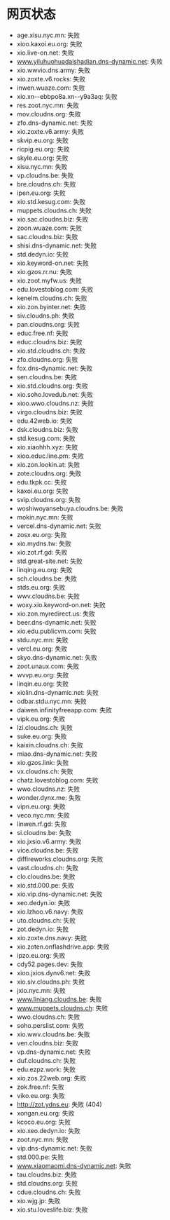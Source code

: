# 网页状态
- age.xisu.nyc.mn: 失败
- xioo.kaxoi.eu.org: 失败
- xio.live-on.net: 失败
- www.yiluhuohuadaishadian.dns-dynamic.net: 失败
- xio.wwvio.dns.army: 失败
- xio.zoxte.v6.rocks: 失败
- inwen.wuaze.com: 失败
- xio.xn--ebbpo8a.xn--y9a3aq: 失败
- res.zoot.nyc.mn: 失败
- mov.cloudns.org: 失败
- zfo.dns-dynamic.net: 失败
- xio.zoxte.v6.army: 失败
- skvip.eu.org: 失败
- ricpig.eu.org: 失败
- skyle.eu.org: 失败
- xisu.nyc.mn: 失败
- vp.cloudns.be: 失败
- bre.cloudns.ch: 失败
- ipen.eu.org: 失败
- xio.std.kesug.com: 失败
- muppets.cloudns.ch: 失败
- xio.sac.cloudns.biz: 失败
- zoon.wuaze.com: 失败
- sac.cloudns.biz: 失败
- shisi.dns-dynamic.net: 失败
- std.dedyn.io: 失败
- xio.keyword-on.net: 失败
- xio.gzos.rr.nu: 失败
- xio.zoot.myfw.us: 失败
- edu.lovestoblog.com: 失败
- kenelm.cloudns.ch: 失败
- xio.zon.byinter.net: 失败
- siv.cloudns.ph: 失败
- pan.cloudns.org: 失败
- educ.free.nf: 失败
- educ.cloudns.biz: 失败
- xio.std.cloudns.ch: 失败
- zfo.cloudns.org: 失败
- fox.dns-dynamic.net: 失败
- sen.cloudns.be: 失败
- xio.std.cloudns.org: 失败
- xio.soho.lovedub.net: 失败
- xioo.wwo.cloudns.nz: 失败
- virgo.cloudns.biz: 失败
- edu.42web.io: 失败
- dsk.cloudns.biz: 失败
- std.kesug.com: 失败
- xio.xiaohhh.xyz: 失败
- xioo.educ.line.pm: 失败
- xio.zon.lookin.at: 失败
- zote.cloudns.org: 失败
- edu.tkpk.cc: 失败
- kaxoi.eu.org: 失败
- svip.cloudns.org: 失败
- woshiwoyansebuya.cloudns.be: 失败
- mokin.nyc.mn: 失败
- vercel.dns-dynamic.net: 失败
- zosx.eu.org: 失败
- xio.mydns.tw: 失败
- xio.zot.rf.gd: 失败
- std.great-site.net: 失败
- linqing.eu.org: 失败
- sch.cloudns.be: 失败
- stds.eu.org: 失败
- wwv.cloudns.be: 失败
- woxy.xio.keyword-on.net: 失败
- xio.zon.myredirect.us: 失败
- beer.dns-dynamic.net: 失败
- xio.edu.publicvm.com: 失败
- stdu.nyc.mn: 失败
- vercl.eu.org: 失败
- skyo.dns-dynamic.net: 失败
- zoot.unaux.com: 失败
- wvvp.eu.org: 失败
- linqin.eu.org: 失败
- xiolin.dns-dynamic.net: 失败
- odbar.stdu.nyc.mn: 失败
- daiwen.infinityfreeapp.com: 失败
- vipk.eu.org: 失败
- lzi.cloudns.ch: 失败
- suke.eu.org: 失败
- kaixin.cloudns.ch: 失败
- miao.dns-dynamic.net: 失败
- xio.gzos.link: 失败
- vx.cloudns.ch: 失败
- chatz.lovestoblog.com: 失败
- wwo.cloudns.nz: 失败
- wonder.dynx.me: 失败
- vipn.eu.org: 失败
- veco.nyc.mn: 失败
- linwen.rf.gd: 失败
- si.cloudns.be: 失败
- xio.jxsio.v6.army: 失败
- vice.cloudns.be: 失败
- diffireworks.cloudns.org: 失败
- vast.cloudns.ch: 失败
- clo.cloudns.be: 失败
- xio.std.000.pe: 失败
- xio.vip.dns-dynamic.net: 失败
- xeo.dedyn.io: 失败
- xio.lzhoo.v6.navy: 失败
- uto.cloudns.ch: 失败
- zot.dedyn.io: 失败
- xio.zoxte.dns.navy: 失败
- xio.zoten.onflashdrive.app: 失败
- ipzo.eu.org: 失败
- cdy52.pages.dev: 失败
- xioo.jxios.dynv6.net: 失败
- xio.siv.cloudns.ph: 失败
- jxio.nyc.mn: 失败
- www.liniang.cloudns.be: 失败
- www.muppets.cloudns.ch: 失败
- wwo.cloudns.ch: 失败
- soho.perslist.com: 失败
- xio.wwv.cloudns.be: 失败
- ven.cloudns.biz: 失败
- vp.dns-dynamic.net: 失败
- duf.cloudns.ch: 失败
- edu.ezpz.work: 失败
- xio.zos.22web.org: 失败
- zok.free.nf: 失败
- viko.eu.org: 失败
- http://zot.ydns.eu: 失败 (404)
- xongan.eu.org: 失败
- kcoco.eu.org: 失败
- xio.xeo.dedyn.io: 失败
- zoot.nyc.mn: 失败
- vip.dns-dynamic.net: 失败
- std.000.pe: 失败
- www.xiaomaomi.dns-dynamic.net: 失败
- tau.cloudns.biz: 失败
- std.cloudns.org: 失败
- cdue.cloudns.ch: 失败
- xio.wjg.jp: 失败
- xio.stu.loveslife.biz: 失败
